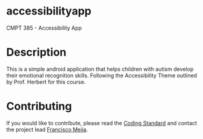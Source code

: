 # accessibilityapp
CMPT 385 - Accessibility App

# Description
This is a simple android application that helps children with autism develop their emotional recognition skills. Following the Accessibility Theme outlined by Prof. Herbert for this course.

# Contributing
If you would like to contribute, please read the [Coding Standard](CODING_STANDARD.md) and contact the project lead [Francisco Mejia](https://github.com/franciscomejiacalles).

<!-- # Testing
Every method in each class should be tested before being submitted. See the [Tesing Specifications](TESTING_SPECS.md) to understand HOW to see if your submission is up to snuff.
-->

<!-- # Project Team
Francisco
Lucy
Dave
Junjie
Jacobus
-->

<!-- Any other sections we intend to add ? -->
